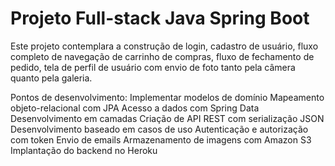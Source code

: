 # Projeto Full-stack Java Spring Boot

Este projeto contemplara a construção de login, cadastro de usuário, fluxo completo de navegação de carrinho de compras, fluxo de fechamento de pedido, tela de perfil de usuário com envio de foto tanto pela câmera quanto pela galeria.

Pontos de desenvolvimento:
    Implementar modelos de domínio
    Mapeamento objeto-relacional com JPA
    Acesso a dados com Spring Data
    Desenvolvimento em camadas
    Criação de API REST com serialização JSON
    Desenvolvimento baseado em casos de uso
    Autenticação e autorização com token
    Envio de emails
    Armazenamento de imagens com Amazon S3
    Implantação do backend no Heroku

    
